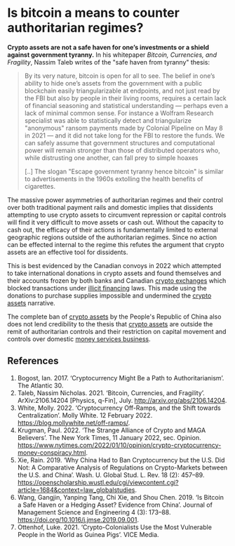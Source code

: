 # Is bitcoin a means to counter authoritarian regimes?
**Crypto assets are not a safe haven for one’s investments or a shield against government tyranny.** In his whitepaper *Bitcoin, Currencies, and Fragility*, Nassim Taleb writes of the "safe haven from tyranny" thesis:

> By its very nature, bitcoin is open for all to see. The belief in one’s ability to hide one’s assets from the government with a public blockchain easily triangularizable at endpoints, and not just read by the FBI but also by people in their living rooms, requires a certain lack of financial seasoning and statistical understanding — perhaps even a lack of minimal common sense. For instance a Wolfram Research specialist was able to statistically detect and triangularize "anonymous" ransom payments made by Colonial Pipeline on May 8 in 2021 — and it did not take long for the FBI to restore the funds. We can safely assume that government structures and computational power will remain stronger than those of distributed operators who, while distrusting one another, can fall prey to simple hoaxes
> 
> [..] The slogan "Escape government tyranny hence bitcoin" is similar to advertisements in the 1960s extolling the health benefits of cigarettes.

The massive power asymmetries of authoritarian regimes and their control over both traditional payment rails and domestic implies that dissidents attempting to use crypto assets to circumvent repression or capital controls will find it very difficult to move assets or cash out. Without the capacity to cash out, the efficacy of their actions is fundamentally limited to external geographic regions outside of the authoritarian regimes. Since no action can be effected internal to the regime this refutes the argument that crypto assets are an effective tool for dissidents.

This is best evidenced by the Canadian convoys in 2022 which attempted to take international donations in crypto assets and found themselves and their accounts frozen by both banks and Canadian [crypto exchanges](crypto-exchange.md) which blocked transactions under [illicit financing](illicit-financing.md) laws. This made using the donations to purchase supplies impossible and undermined the [crypto assets](cryptoasset.md) narrative.

The complete ban of [crypto assets](cryptoasset.md) by the People's Republic of China also does not lend credibility to the thesis that [crypto assets](cryptoasset.md) are outside the remit of authoritarian controls and their restriction on capital movement and controls over domestic [money services business](money-services-business.md).

## References
1. Bogost, Ian. 2017. ‘Cryptocurrency Might Be a Path to Authoritarianism’. The Atlantic 30.
1. Taleb, Nassim Nicholas. 2021. ‘Bitcoin, Currencies, and Fragility’. ArXiv:2106.14204 [Physics, q-Fin], July. http://arxiv.org/abs/2106.14204.
1. White, Molly. 2022. ‘Cryptocurrency Off-Ramps, and the Shift towards Centralization’. Molly White. 12 February 2022. https://blog.mollywhite.net/off-ramps/.
1. Krugman, Paul. 2022. ‘The Strange Alliance of Crypto and MAGA Believers’. The New York Times, 11 January 2022, sec. Opinion. https://www.nytimes.com/2022/01/10/opinion/crypto-cryptocurrency-money-conspiracy.html.
1. Xie, Rain. 2019. ‘Why China Had to Ban Cryptocurrency but the U.S. Did Not: A Comparative Analysis of Regulations on Crypto-Markets between the U.S. and China’. Wash. U. Global Stud. L. Rev. 18 (2): 457–89. https://openscholarship.wustl.edu/cgi/viewcontent.cgi?article=1684&context=law_globalstudies.
1. Wang, Gangjin, Yanping Tang, Chi Xie, and Shou Chen. 2019. ‘Is Bitcoin a Safe Haven or a Hedging Asset? Evidence from China’. Journal of Management Science and Engineering 4 (3): 173–88. https://doi.org/10.1016/j.jmse.2019.09.001.
1. Ottenhof, Luke. 2021. ‘Crypto-Colonialists Use the Most Vulnerable People in the World as Guinea Pigs’. VICE Media.
